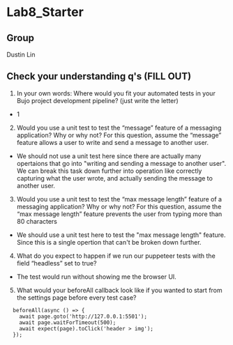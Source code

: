 # Lab8_Starter

## Group
Dustin Lin 

## Check your understanding q's (FILL OUT)
1. In your own words: Where would you fit your automated tests in your Bujo project development pipeline? (just write the letter)
- 1

2. Would you use a unit test to test the “message” feature of a messaging application? Why or why not? For this question, assume the “message” feature allows a user to write and send a message to another user.
- We should not use a unit test here since there are actually many opertaions that go into "writing and sending a message to another user". We can break this task down further into operation like correctly capturing what the user wrote, and actually sending the message to another user.

3. Would you use a unit test to test the “max message length” feature of a messaging application? Why or why not? For this question, assume the “max message length” feature prevents the user from typing more than 80 characters
- We should use a unit test here to test the "max message length" feature. Since this is a single opertion that can't be broken down further.

4. What do you expect to happen if we run our puppeteer tests with the field “headless” set to true?
- The test would run without showing me the browser UI.

5. What would your beforeAll callback look like if you wanted to start from the settings page before every test case?
```
  beforeAll(async () => {
    await page.goto('http://127.0.0.1:5501');
    await page.waitForTimeout(500);
    await expect(page).toClick('header > img');
  });

```

